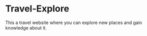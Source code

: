 # Travel-Explore
This a travel website where you can explore new places and gain knowledge about it.
